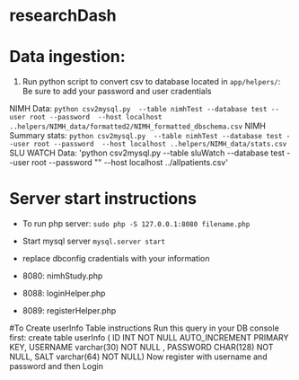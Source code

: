 # researchDash


# Data ingestion:
1) Run python script to convert csv to database located in `app/helpers/`:
Be sure to add your password and user cradentials

NIMH Data:
`python csv2mysql.py  --table nimhTest --database test --user root --password  --host localhost ..helpers/NIMH_data/formatted2/NIMH_formatted_dbschema.csv`
NIMH Summary stats:
`python csv2mysql.py  --table nimhTest --database test --user root --password  --host localhost ..helpers/NIMH_data/stats.csv`
SLU WATCH Data:
'python csv2mysql.py --table sluWatch --database test --user root --password "" --host localhost ../allpatients.csv'

# Server start instructions
- To run php server: `sudo php -S 127.0.0.1:8080 filename.php`
- Start mysql server `mysql.server start`
- replace dbconfig cradentials with your information

- 8080: nimhStudy.php
- 8088: loginHelper.php
- 8089: registerHelper.php

#To Create userInfo Table instructions
Run this query in your DB console first:
create table userInfo ( ID INT NOT NULL AUTO_INCREMENT PRIMARY KEY, USERNAME varchar(30) NOT NULL , PASSWORD CHAR(128) NOT NULL, SALT varchar(64) NOT NULL)
Now register with username and password and then Login

